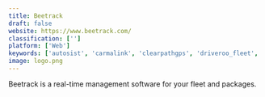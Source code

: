 ```yaml
---
title: Beetrack
draft: false 
website: https://www.beetrack.com/
classification: ['']
platform: ['Web']
keywords: ['autosist', 'carmalink', 'clearpathgps', 'driveroo_fleet', 'eroad', 'easyship', 'fleetcommander', 'fleetio', 'linxup_gps_tracking', 'loanertrack', 'loginext_mile', 'ontime_360', 'onfleet', 'optimoroute', 'rta_fleet_management', 'rentworks', 'routesavvy', 'shipstation', 'teletrac_navman_director', 'triplog', 'truckingoffice', 'whip_around', 'workwave_route_manager']
image: logo.png
---
```

Beetrack is a real-time management software for your fleet and packages.